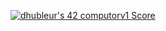 [![dhubleur's 42 computorv1 Score](https://badge42.vercel.app/api/v2/cl17mmix8000609mjfyxevavs/project/2990283)](https://github.com/JaeSeoKim/badge42)
